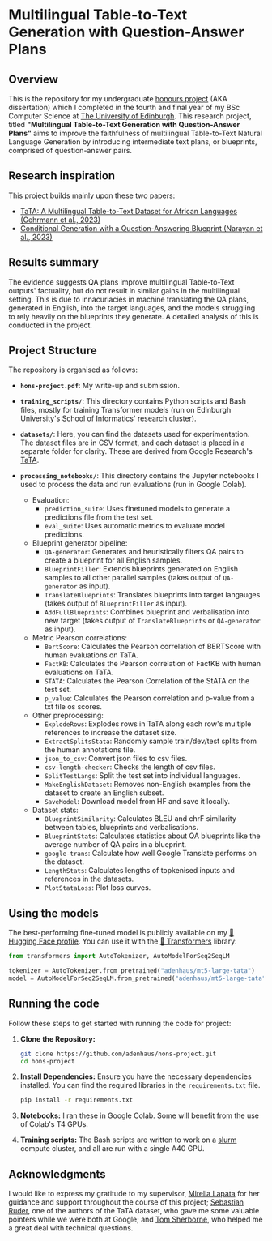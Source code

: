 
# Multilingual Table-to-Text Generation with Question-Answer Plans

## Overview

This is the repository for my undergraduate [honours project](http://www.drps.ed.ac.uk/20-21/dpt/cxinfr10044.htm) (AKA dissertation) which I completed in the fourth and final year of my BSc Computer Science at [The University of Edinburgh](https://www.ed.ac.uk/informatics). This research project, titled **"Multilingual Table-to-Text Generation with Question-Answer Plans"** aims to improve the faithfulness of multilingual Table-to-Text Natural Language Generation by introducing intermediate text plans, or blueprints, comprised of question-answer pairs.

## Research inspiration

This project builds mainly upon these two papers:
- [TaTA: A Multilingual Table-to-Text Dataset for  African Languages (Gehrmann et al., 2023)](https://aclanthology.org/2023.findings-emnlp.118/)
- [Conditional Generation with a Question-Answering Blueprint (Narayan et al., 2023)](https://aclanthology.org/2023.tacl-1.55/)

## Results summary

The evidence suggests QA plans improve multilingual Table-to-Text outputs' factuality, but do not result in similar gains in the multilingual setting. This is due to innacuriacies in machine translating the QA plans, generated in English, into the target languages, and the models struggling to rely heavily on the blueprints they generate. A detailed analysis of this is conducted in the project.

## Project Structure

The repository is organised as follows:

- **`hons-project.pdf`**: My write-up and submission.

- **`training_scripts/`**: This directory contains Python scripts and Bash files, mostly for training Transformer models (run on Edinburgh University's School of Informatics' [research cluster](https://computing.help.inf.ed.ac.uk/research-cluster)).

- **`datasets/`**: Here, you can find the datasets used for experimentation. The dataset files are in CSV format, and each dataset is placed in a separate folder for clarity. These are derived from Google Research's [TaTA](https://github.com/google-research/url-nlp/tree/main/tata).

- **`processing_notebooks/`**: This directory contains the Jupyter notebooks I used to process the data and run evaluations (run in Google Colab).
  - Evaluation:
    - `prediction_suite`: Uses finetuned models to generate a predictions file from the test set.
    - `eval_suite`: Uses automatic metrics to evaluate model predictions.
  - Blueprint generator pipeline:
    - `QA-generator`: Generates and heuristically filters QA pairs to create a blueprint for all English samples.
    - `BlueprintFiller`: Extends blueprints generated on English samples to all other parallel samples (takes output of `QA-generator` as input).
    - `TranslateBlueprints`: Translates blueprints into target langauges (takes output of `BlueprintFiller` as input).
    - `AddFullBlueprints`: Combines blueprint and verbalisation into new target (takes output of `TranslateBlueprints` or `QA-generator` as input).
  - Metric Pearson correlations:
    - `BertScore`: Calculates the Pearson correlation of BERTScore with human evaluations on TaTA.
    - `FactKB`: Calculates the Pearson correlation of FactKB with human evaluations on TaTA.
    - `STATA`: Calculates the Pearson Correlation of the StATA on the test set.
    - `p_value`: Calculates the Pearson correlation and p-value from a txt file os scores.
  - Other preprocessing:
    - `ExplodeRows`: Explodes rows in TaTA along each row's multiple references to increase the dataset size.
    - `ExtractSplitsStata`: Randomly sample train/dev/test splits from the human annotations file.
    - `json_to_csv`: Convert json files to csv files.
    - `csv-length-checker`: Checks the length of csv files.
    - `SplitTestLangs`: Split the test set into individual languages.
    - `MakeEnglishDataset`: Removes non-English examples from the dataset to create an English subset.
    - `SaveModel`: Download model from HF and save it locally.
  - Dataset stats:
    - `BlueprintSimilarity`: Calculates BLEU and chrF similarity between tables, blueprints and verbalisations.
    - `BlueprintStats`: Calculates statistics about QA blueprints like the average number of QA pairs in a blueprint.
    - `google-trans`: Calculate how well Google Translate performs on the dataset.
    - `LengthStats`: Calculates lengths of topkenised inputs and references in the datasets.
    - `PlotStataLoss`: Plot loss curves.

## Using the models

The best-performing fine-tuned model is publicly available on my [🤗 Hugging Face profile](https://huggingface.co/adenhaus). You can use it with the [🤗 Transformers](https://huggingface.co/docs/hub/transformers) library:

```python
from transformers import AutoTokenizer, AutoModelForSeq2SeqLM

tokenizer = AutoTokenizer.from_pretrained("adenhaus/mt5-large-tata")
model = AutoModelForSeq2SeqLM.from_pretrained("adenhaus/mt5-large-tata")
```

## Running the code

Follow these steps to get started with running the code for project:

1. **Clone the Repository:**
    ```bash
    git clone https://github.com/adenhaus/hons-project.git
    cd hons-project
    ```

2. **Install Dependencies:**
    Ensure you have the necessary dependencies installed. You can find the required libraries in the `requirements.txt` file.
    ```bash
    pip install -r requirements.txt
    ```

3. **Notebooks:**
    I ran these in Google Colab. Some will benefit from the use of Colab's T4 GPUs.

4. **Training scripts:**
    The Bash scripts are written to work on a [slurm](https://computing.help.inf.ed.ac.uk/slurm) compute cluster, and all are run with a single A40 GPU.

## Acknowledgments

I would like to express my gratitude to my supervisor, [Mirella Lapata](https://scholar.google.co.uk/citations?user=j67B9Q4AAAAJ&hl=en) for her guidance and support throughout the course of this project; [Sebastian Ruder](https://scholar.google.com/citations?user=8ONXPV8AAAAJ&hl=en), one of the authors of the TaTA dataset, who gave me some valuable pointers while we were both at Google; and [Tom Sherborne](https://scholar.google.com/citations?user=50nZ2yAAAAAJ&hl=en), who helped me a great deal with technical questions.
